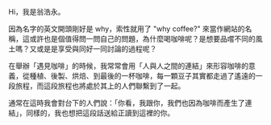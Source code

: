 Hi，我是翁浩永。

因為名字的英文開頭剛好是 why，索性就用了 "why coffee?" 來當作網站的名稱，這或許也是個值得問一問自己的問題，為什麼喝咖啡呢？是想要品嚐不同的風土嗎？又或是是享受與同好一同討論的過程呢？

在舉辦「遇見咖啡」的時候，我常常會用「人與人之間的連結」來形容咖啡的意義，從種植、後製、烘焙、到最後的一杯咖啡，每一顆豆子其實都走過了遙遠的一段旅程，而這段旅程也將處於其上的人們聯繫到了一起。

通常在這時我會對台下的人們說：「你看，我跟你，我們也因為咖啡而產生了連結」，同樣的，我也想把這段話送給正讀到這裡的你。